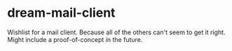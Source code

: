 # dream-mail-client
Wishlist for a mail client. Because all of the others can't seem to get it right. Might include a proof-of-concept in the future.
